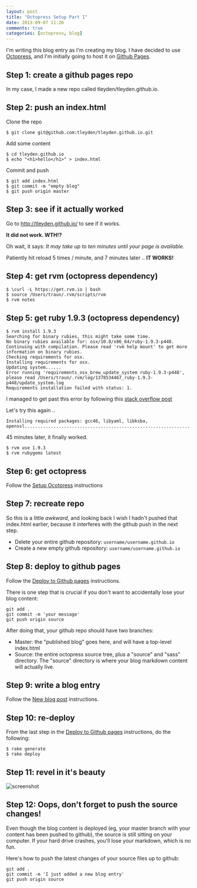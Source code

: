 ```yaml
---
layout: post
title: "Octopress Setup Part I"
date: 2013-09-07 11:26
comments: true
categories: [octopress, blog]
---
```


I'm writing this blog entry as I'm creating my blog.  I have decided to use [Octopress](http://octopress.org/), and I'm initially going to host it on [Github Pages](http://pages.github.com/).

## Step 1: create a github pages repo

In my case, I made a new repo called tleyden/tleyden.github.io.

## Step 2: push an index.html 

Clone the repo

```
$ git clone git@github.com:tleyden/tleyden.github.io.git
```

Add some content

```
$ cd tleyden.github.io
$ echo "<h1>hello</h1>" > index.html
```

Commit and push

```
$ git add index.html
$ git commit -m "empty blog"
$ git push origin master
```

## Step 3: see if it actually worked

Go to http://tleyden.github.io/ to see if it works.

**It did not work.  WTH!?**

Oh wait, it says: *It may take up to ten minutes until your page is available.*

Patiently hit reload 5 times / minute, and 7 minutes later .. **IT WORKS!**


## Step 4: get rvm (octopress dependency)

```
$ \curl -L https://get.rvm.io | bash
$ source /Users/traun/.rvm/scripts/rvm
$ rvm notes
```

## Step 5: get ruby 1.9.3 (octopress dependency)

``` 
$ rvm install 1.9.3
Searching for binary rubies, this might take some time.
No binary rubies available for: osx/10.8/x86_64/ruby-1.9.3-p448.
Continuing with compilation. Please read 'rvm help mount' to get more information on binary rubies.
Checking requirements for osx.
Installing requirements for osx.
Updating system......
Error running 'requirements_osx_brew_update_system ruby-1.9.3-p448',
please read /Users/traun/.rvm/log/1378534467_ruby-1.9.3-p448/update_system.log
Requirements installation failed with status: 1.
```

I managed to get past this error by following this [stack overflow post](http://stackoverflow.com/questions/14113427/brew-update-failed)

Let's try this again ..

```
Installing required packages: gcc46, libyaml, libksba, openssl......................................................................................................
```

45 minutes later, it finally worked.  
```
$ rvm use 1.9.3
$ rvm rubygems latest
```

## Step 6: get octopress

Follow the [Setup Ocotpress](http://octopress.org/docs/setup/) instructions

## Step 7: recreate repo

So this is a little _awkward_, and looking back I wish I hadn't pushed that index.html earlier, because it interferes with the github push in the next step.

* Delete your entire github repository: `username/username.github.io`
* Create a new empty github repository: `username/username.github.io`

## Step 8: deploy to github pages

Follow the [Deploy to Github pages](http://octopress.org/docs/deploying/github/) instructions.

There is one step that is crucial if you don't want to accidentally lose your blog content:

```
git add .
git commit -m 'your message'
git push origin source
```

After doing that, your github repo should have two branches:

* Master: the "published blog" goes here, and will have a top-level index.html
* Source: the entire octopress source tree, plus a "source" and "sass" directory.  The "source" directory is where your blog markdown content will actually live.

## Step 9: write a blog entry 

Follow the [New blog post](http://octopress.org/docs/blogging/) instructions.

## Step 10: re-deploy 

From the last step in the [Deploy to Github pages](http://octopress.org/docs/deploying/github/) instructions, do the following:

```
$ rake generate
$ rake deploy
```

## Step 11: revel in it's beauty

![screenshot](http://cl.ly/image/1e2x3I293X3w/Screen%20Shot%202013-09-07%20at%2012.21.57%20AM.png)


## Step 12: Oops, don't forget to push the source changes!

Even though the blog content is deployed (eg, your master branch with your content has been pushed to github), the source is still sitting on your computer.  If your hard drive crashes, you'll lose your markdown, which is no fun.

Here's how to push the latest changes of your source files up to github:

```
git add .
git commit -m 'I just added a new blog entry'
git push origin source
```

